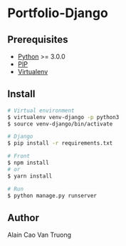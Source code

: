 # Portfolio-Django

## Prerequisites
- [Python](https://www.python.org/) >= 3.0.0
- [PIP](https://pypi.org/project/pip/)
- [Virtualenv](https://virtualenv.pypa.io/en/latest/installation/)

## Install
```bash
# Virtual environment
$ virtualenv venv-django -p python3
$ source venv-django/bin/activate 

# Django
$ pip install -r requirements.txt

# Front
$ npm install
# or
$ yarn install

# Run
$ python manage.py runserver
```

## Author
Alain Cao Van Truong
